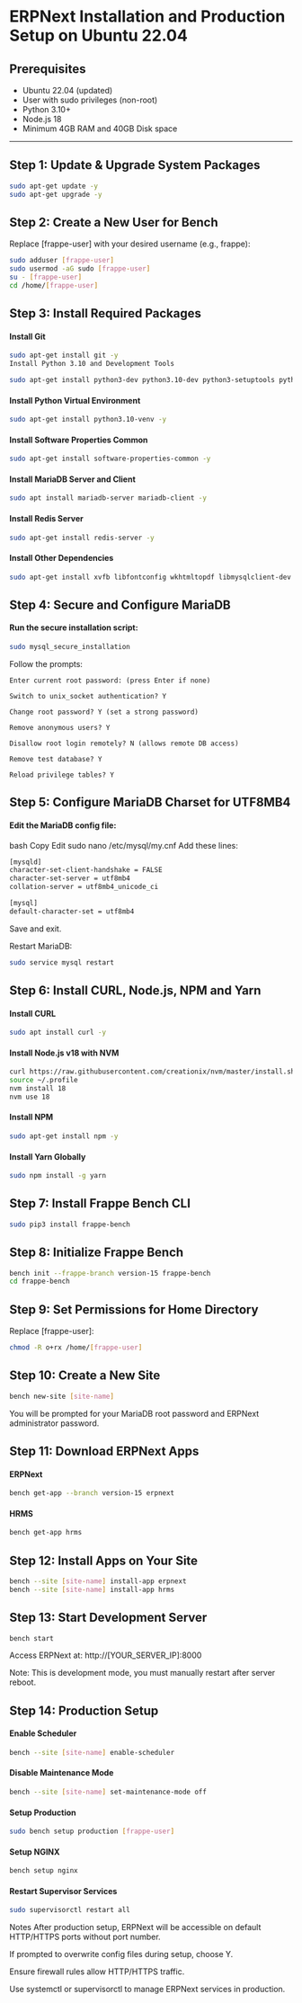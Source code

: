 # ERPNext  Installation and Production Setup on Ubuntu 22.04

## Prerequisites

- Ubuntu 22.04 (updated)
- User with sudo privileges (non-root)
- Python 3.10+
- Node.js 18
- Minimum 4GB RAM and 40GB Disk space

---

## Step 1: Update & Upgrade System Packages

```bash
sudo apt-get update -y
sudo apt-get upgrade -y
```
## Step 2: Create a New User for Bench
Replace [frappe-user] with your desired username (e.g., frappe):

```bash
sudo adduser [frappe-user]
sudo usermod -aG sudo [frappe-user]
su - [frappe-user]
cd /home/[frappe-user]
```
##  Step 3: Install Required Packages
 #### Install Git
```bash
sudo apt-get install git -y
Install Python 3.10 and Development Tools
```
```bash
sudo apt-get install python3-dev python3.10-dev python3-setuptools python3-pip python3-distutils -y
```
#### Install Python Virtual Environment
```bash
sudo apt-get install python3.10-venv -y
```
#### Install Software Properties Common
```bash
sudo apt-get install software-properties-common -y
```
#### Install MariaDB Server and Client

```bash
sudo apt install mariadb-server mariadb-client -y 
```
#### Install Redis Server
```bash
sudo apt-get install redis-server -y
```
#### Install Other Dependencies
```bash
sudo apt-get install xvfb libfontconfig wkhtmltopdf libmysqlclient-dev -y
```
## Step 4: Secure and Configure MariaDB
#### Run the secure installation script:
```bash
sudo mysql_secure_installation
```
Follow the prompts:
```
Enter current root password: (press Enter if none)

Switch to unix_socket authentication? Y

Change root password? Y (set a strong password)

Remove anonymous users? Y

Disallow root login remotely? N (allows remote DB access)

Remove test database? Y

Reload privilege tables? Y
```
## Step 5: Configure MariaDB Charset for UTF8MB4
#### Edit the MariaDB config file:

bash
Copy
Edit
sudo nano /etc/mysql/my.cnf
Add these lines:
```bash
[mysqld]
character-set-client-handshake = FALSE
character-set-server = utf8mb4
collation-server = utf8mb4_unicode_ci

[mysql]
default-character-set = utf8mb4
```
  Save and exit.

Restart MariaDB:

```bash
sudo service mysql restart
```
## Step 6: Install CURL, Node.js, NPM and Yarn
#### Install CURL
```bash
sudo apt install curl -y
```
#### Install Node.js v18 with NVM
```bash
curl https://raw.githubusercontent.com/creationix/nvm/master/install.sh | bash
source ~/.profile
nvm install 18
nvm use 18
```
#### Install NPM
```bash
sudo apt-get install npm -y
```
#### Install Yarn Globally
```bash
sudo npm install -g yarn
```
## Step 7: Install Frappe Bench CLI
```bash
sudo pip3 install frappe-bench
```
## Step 8: Initialize Frappe Bench
```bash
bench init --frappe-branch version-15 frappe-bench
cd frappe-bench
```
## Step 9: Set Permissions for Home Directory
Replace [frappe-user]:

```bash
chmod -R o+rx /home/[frappe-user]
```
## Step 10: Create a New Site
```bash
bench new-site [site-name]
```
You will be prompted for your MariaDB root password and ERPNext administrator password.

## Step 11: Download ERPNext Apps

#### ERPNext 
```bash
bench get-app --branch version-15 erpnext
```
#### HRMS 
```bash
bench get-app hrms 
```
## Step 12: Install Apps on Your Site
```bash
bench --site [site-name] install-app erpnext
bench --site [site-name] install-app hrms 
```
## Step 13: Start Development Server
```bash
bench start
```
Access ERPNext at: http://[YOUR_SERVER_IP]:8000

Note: This is development mode, you must manually restart after server reboot.

## Step 14: Production Setup
#### Enable Scheduler
```bash
bench --site [site-name] enable-scheduler
```
#### Disable Maintenance Mode
```bash
bench --site [site-name] set-maintenance-mode off
```
#### Setup Production
```bash
sudo bench setup production [frappe-user]
```
#### Setup NGINX
```bash
bench setup nginx
```
#### Restart Supervisor Services
```bash
sudo supervisorctl restart all
```
Notes
After production setup, ERPNext will be accessible on default HTTP/HTTPS ports without port number.

If prompted to overwrite config files during setup, choose Y.

Ensure firewall rules allow HTTP/HTTPS traffic.

Use systemctl or supervisorctl to manage ERPNext services in production.

